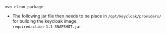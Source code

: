 ```agsl
mvn clean package
```
- The following jar file then needs to be place in ```/opt/keycloak/providers/``` for building the keycloak image.<br>
```requiredaction-1.1-SNAPSHOT.jar```